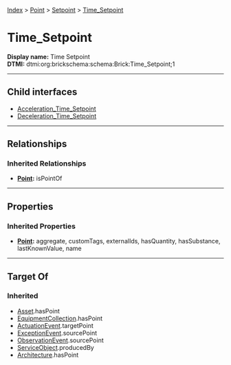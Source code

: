 [Index](../../../Index.md) > [Point](../../Point.md) > [Setpoint](../Setpoint.md) > [Time_Setpoint](#)
# Time_Setpoint

**Display name:** Time Setpoint<br />
**DTMI:** dtmi:org:brickschema:schema:Brick:Time_Setpoint;1

---

## Child interfaces
* [Acceleration_Time_Setpoint](Acceleration_Time_Setpoint.md)
* [Deceleration_Time_Setpoint](Deceleration_Time_Setpoint.md)

---

## Relationships

### Inherited Relationships
* **[Point](../../Point.md):** isPointOf

---

## Properties

### Inherited Properties
* **[Point](../../Point.md):** aggregate, customTags, externalIds, hasQuantity, hasSubstance, lastKnownValue, name

---

## Target Of
### Inherited
* [Asset](../../../Asset/Asset.md).hasPoint
* [EquipmentCollection](../../../Collection/EquipmentCollection.md).hasPoint
* [ActuationEvent](../../../Event/PointEvent/ActuationEvent.md).targetPoint
* [ExceptionEvent](../../../Event/PointEvent/ExceptionEvent.md).sourcePoint
* [ObservationEvent](../../../Event/PointEvent/ObservationEvent.md).sourcePoint
* [ServiceObject](../../../Information/ServiceObject/ServiceObject.md).producedBy
* [Architecture](../../../Space/Architecture/Architecture.md).hasPoint
